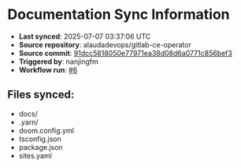 # Documentation Sync Information

- **Last synced**: 2025-07-07 03:37:06 UTC
- **Source repository**: alaudadevops/gitlab-ce-operator
- **Source commit**: [91dcc5818050e77971ea38d08d6a0771c856bef3](https://github.com/alaudadevops/gitlab-ce-operator/commit/91dcc5818050e77971ea38d08d6a0771c856bef3)
- **Triggered by**: nanjingfm
- **Workflow run**: [#6](https://github.com/alaudadevops/gitlab-ce-operator/actions/runs/16106971075)

## Files synced:
- docs/
- .yarn/
- doom.config.yml
- tsconfig.json
- package.json
- sites.yaml
